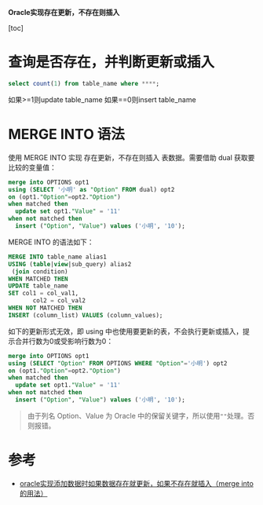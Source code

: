 **Oracle实现存在更新，不存在则插入**

[toc]

# 查询是否存在，并判断更新或插入

```sql
select count(1) from table_name where ****;
```

如果>=1则update table_name
如果==0则insert table_name

# MERGE INTO 语法

使用 MERGE INTO 实现 存在更新，不存在则插入 表数据。需要借助 dual 获取要比较的变量值：

```sql
merge into OPTIONS opt1
using (SELECT '小明' as "Option" FROM dual) opt2
on (opt1."Option"=opt2."Option")
when matched then
  update set opt1."Value" = '11'
when not matched then
  insert ("Option", "Value") values ('小明', '10');
```

MERGE INTO 的语法如下：

```sql
MERGE INTO table_name alias1 
USING (table|view|sub_query) alias2
 (join condition) 
WHEN MATCHED THEN 
UPDATE table_name 
SET col1 = col_val1, 
       col2 = col_val2 
WHEN NOT MATCHED THEN 
INSERT (column_list) VALUES (column_values);
```

如下的更新形式无效，即 using 中也使用要更新的表，不会执行更新或插入，提示合并行数为0或受影响行数为0：

```sql
merge into OPTIONS opt1
using (SELECT "Option" FROM OPTIONS WHERE "Option"='小明') opt2
on (opt1."Option"=opt2."Option")
when matched then
  update set opt1."Value" = '11'
when not matched then
  insert ("Option", "Value") values ('小明', '10');
```

> 由于列名 Option、Value 为 Oracle 中的保留关键字，所以使用`""`处理。否则报错。

# 参考

- [oracle实现添加数据时如果数据存在就更新，如果不存在就插入（merge into 的用法）](https://blog.csdn.net/yang5726685/article/details/92404719)